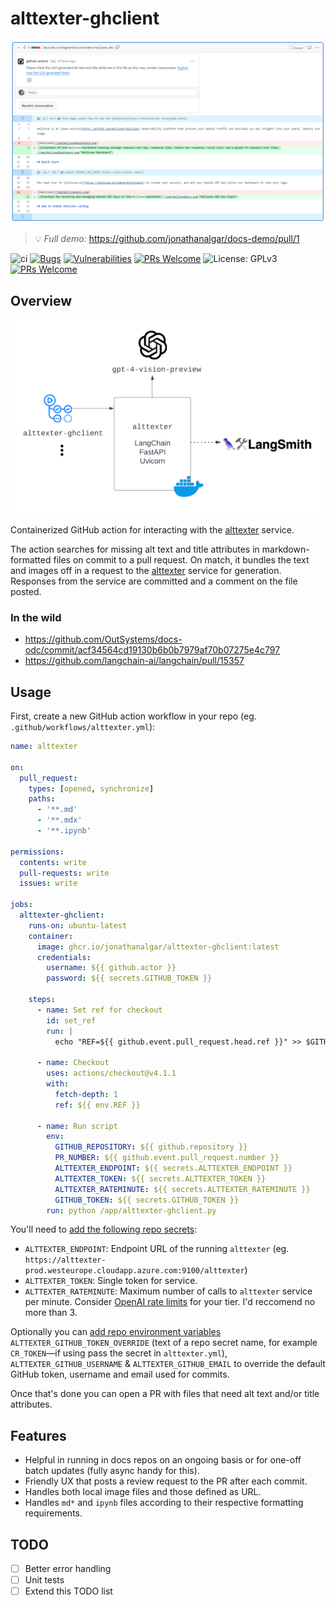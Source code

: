 # alttexter-ghclient

[![Screenshot of alttexter-ghclient having made commit and raised review comment](example.png "alttexter-ghclient commit and review")](https://github.com/jonathanalgar/langchain/pull/3/files#diff-13f93b90ba1f5e943cfbd17a52a1ab71a43c3dd7797e96f959cc17dccaaac198)

> :bulb: *Full demo:* https://github.com/jonathanalgar/docs-demo/pull/1

![ci](https://github.com/jonathanalgar/alttexter-ghclient/actions/workflows/build-docker.yml/badge.svg) [![Bugs](https://sonarcloud.io/api/project_badges/measure?project=jonathanalgar_alttexter-ghclient&metric=bugs)](https://sonarcloud.io/summary/new_code?id=jonathanalgar_alttexter-ghclient) [![Vulnerabilities](https://sonarcloud.io/api/project_badges/measure?project=jonathanalgar_alttexter-ghclient&metric=vulnerabilities)](https://sonarcloud.io/summary/new_code?id=jonathanalgar_alttexter-ghclient) [![PRs Welcome](https://img.shields.io/badge/PRs-welcome-brightgreen.svg?style=flat-square)](https://makeapullrequest.com) ![License: GPLv3](https://img.shields.io/badge/license-GPLv3-blue) [![PRs Welcome](https://img.shields.io/badge/PRs-welcome-brightgreen.svg?style=flat-square)](https://makeapullrequest.com)

## Overview

[![Diagram of the system architecture of the alttexter microservice, showing its integration with GitHub client](alttexter-diag.png "Altexter Architecture Diagram")](https://jonathanalgar.github.io/slides/Using%20AI%20and%20LLMs%20in%20docs-as-code%20pipelines.pdf)

Containerized GitHub action for interacting with the [alttexter](https://github.com/jonathanalgar/alttexter) service.

The action searches for missing alt text and title attributes in markdown-formatted files on commit to a pull request. On match, it bundles the text and images off in a request to the [alttexter](https://github.com/jonathanalgar/alttexter) service for generation. Responses from the service are committed and a comment on the file posted.

### In the wild

* https://github.com/OutSystems/docs-odc/commit/acf34564cd19130b6b0b7979af70b07275e4c797
* https://github.com/langchain-ai/langchain/pull/15357

## Usage

First, create a new GitHub action workflow in your repo (eg. `.github/workflows/alttexter.yml`):

```yaml
name: alttexter

on:
  pull_request:
    types: [opened, synchronize]
    paths:
      - '**.md'
      - '**.mdx'
      - '**.ipynb'
      
permissions:
  contents: write
  pull-requests: write
  issues: write

jobs:
  alttexter-ghclient:
    runs-on: ubuntu-latest
    container: 
      image: ghcr.io/jonathanalgar/alttexter-ghclient:latest
      credentials:
        username: ${{ github.actor }}
        password: ${{ secrets.GITHUB_TOKEN }}

    steps:
      - name: Set ref for checkout
        id: set_ref
        run: |
          echo "REF=${{ github.event.pull_request.head.ref }}" >> $GITHUB_ENV

      - name: Checkout
        uses: actions/checkout@v4.1.1
        with:
          fetch-depth: 1
          ref: ${{ env.REF }}

      - name: Run script
        env:
          GITHUB_REPOSITORY: ${{ github.repository }}
          PR_NUMBER: ${{ github.event.pull_request.number }}
          ALTTEXTER_ENDPOINT: ${{ secrets.ALTTEXTER_ENDPOINT }}
          ALTTEXTER_TOKEN: ${{ secrets.ALTTEXTER_TOKEN }}
          ALTTEXTER_RATEMINUTE: ${{ secrets.ALTTEXTER_RATEMINUTE }}
          GITHUB_TOKEN: ${{ secrets.GITHUB_TOKEN }}
        run: python /app/alttexter-ghclient.py
```

You'll need to [add the following repo secrets](https://docs.github.com/en/codespaces/managing-codespaces-for-your-organization/managing-development-environment-secrets-for-your-repository-or-organization#adding-secrets-for-a-repository):

* `ALTTEXTER_ENDPOINT`: Endpoint URL of the running `alttexter` (eg. `https://alttexter-prod.westeurope.cloudapp.azure.com:9100/alttexter`)
* `ALTTEXTER_TOKEN`: Single token for service.
* `ALTTEXTER_RATEMINUTE`: Maximum number of calls to `alttexter` service per minute. Consider [OpenAI rate limits](https://platform.openai.com/docs/guides/rate-limits) for your tier. I'd reccomend no more than 3.

Optionally you can [add repo environment variables](https://docs.github.com/en/actions/learn-github-actions/variables#creating-configuration-variables-for-a-repository) `ALTTEXTER_GITHUB_TOKEN_OVERRIDE` (text of a repo secret name, for example `CR_TOKEN`—if using pass the secret in `alttexter.yml`), `ALTTEXTER_GITHUB_USERNAME` & `ALTTEXTER_GITHUB_EMAIL` to override the default GitHub token, username and email used for commits.

Once that's done you can open a PR with files that need alt text and/or title attributes.

## Features

* Helpful in running in docs repos on an ongoing basis or for one-off batch updates (fully async handy for this).
* Friendly UX that posts a review request to the PR after each commit.
* Handles both local image files and those defined as URL.
* Handles `md*` and `ipynb` files according to their respective formatting requirements.

## TODO

- [ ] Better error handling
- [ ] Unit tests
- [ ] Extend this TODO list
